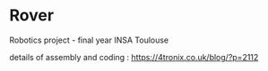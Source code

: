 # Rover
Robotics project - final year INSA Toulouse

details of assembly and coding : https://4tronix.co.uk/blog/?p=2112

